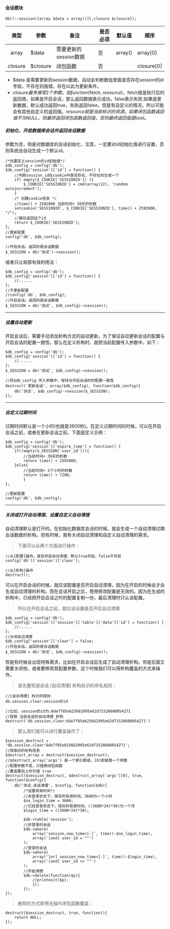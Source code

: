 #### 会话模块


```
db()::session([array $data = array()][,closure $closure]);
```

|类型|	参数|	备注|	是否必须|	默认值|	顺序|
|:-----------:| ---------- | --- | --- | --- | --- |
|array |	$data|需要更新的session数据|	否|	array()|	array[0]|
|closure|	$closure|	闭包函数|	否|	|closure[0]|	

- $data 是需要更新的session数据，自动会判断数组里面是否存在session的id字段，不存在则报错，存在以此为更新条件。
- $closure 最多接受2个参数，如function($fetch, $resource){}，$fetch就是执行后的返回值，如果是开启会话，那么返回数据表示成功，false表示失败;如果是更新数据，默认成功返回true，失败返回false，但是有自定义的情况，所以可能会有其他自定义的返回值。$resource就是当前标识的资源。如果闭包函数返回值不为NULL，则最终返回闭包函数返回值，否则最终返回值是$bool。

##### 初始化、开启数据库会话并返回会话数据
参数为空，则是对数据库的会话初始化，注意，一定要对id初始化值进行设置，否则系统会自动生成一个默认id。
~~~
/*先要定义session的id初始值*/
$db_config = config('db');
$db_config['session']['id'] = function() {
    //判断session_id在cookie中是否存在，不存在则生成一个
    if( empty($_COOKIE['SESSIONID']) ){
        $_COOKIE['SESSIONID'] = cmd(array(22), 'random autoincrement');
    }
    /* 创建cookie信息 */
    //time() + 2592000 当前时间+ 30天的秒数
    setcookie('SESSIONID', $_COOKIE['SESSIONID'], time() + 2592000, "/");
    //最后返回这个id
    return $_COOKIE['SESSIONID'];
};
//更新配置
config('db', $db_config);
    
//开启会话，返回的是会话数据
$_SESSION = db('测试')->session();
~~~

或者只让局部有效的用法：
~~~
$db_config = config('db');
$db_config['session']['id'] = function() {
	//......
};
//不更新配置
//config('db', $db_config);
//开启会话，返回的是会话数据
$_SESSION = db('测试', $db_config)->session();
~~~



* * * * *

##### 设置自动更新
开启会话后，需要手动添加析构方式的自动更新。为了保证自动更新会话的配置与开启会话的配置一致性。那么在定义析构时，就把当前配置传入参数中，如下：


```
$db_config = config('db');
$db_config['session']['id'] = function() {
	//......
};
$_SESSION = db('测试', $db_config)->session();

//将$db_config 传入参数中，保持与开启会话时的配置一致性
destruct('更新会话', array($db_config), function($db_config){
	db('测试', $db_config)->session($_SESSION);
});
```


---

##### 自定义过期时间
过期时间默认是一个小时(也就是3600秒)。在定义过期时间的时候，可以在开启会话之前，或者在更新会话之前。下面是定义示例：


```
$db_config = config('db');
$db_config['session']['expire_time'] = function() {
    if(!empty($_SESSION['user_id'])){
        //当前时间+ 30天的秒数
    	return time() + 2592000;
    }else{
    	//当前时间+ 2个小时的秒数
    	return time() + 7200;
        }
};

//更新配置
config('db', $db_config);

```


* * * * *

##### 关闭或打开自动清理、设置自定义自动清理
自动清理默认是打开的。在初始化数据库会话的时候，就会生成一个自动清理过期会话数据的析构。但有时候，我有关闭自动清理和自定义自动清理的需求。

> 下面可以从两个方面进行操作：
~~~
//从[配置]操作。是否开启自动清理，默认true开启，false不开启
config('db')['session']['clear'];

//从[析构]操作
destruct();
~~~

可以在开启会话的时候，就应该配置是否开启自动清理，因为在开启的时候会才会生成自动清理的析构。而在会话开启之后，使用修改配置是无效的。因为在生成的析构中，已经把开启会话之时的配置复制一份，最后清理时只认该配置。

> 所以在开启会话之前，就应该设置是否开启自动清理
~~~
$db_config = config('db');
$db_config['session']['session']['table']['data']['id'] = function() {
	//......
};
//关闭自动清理
$db_config['session']['clear'] = false;
//开启会话，返回的是会话数据
$_SESSION = db('测试', $db_config)->session();
~~~

但是有时候会出现特殊需求，比如在开启会话后生成了自动清理析构，但是后面又需要关闭他，或者要修改其配置参数，这个时候我们可以用析构覆盖的方式来操作。

> 首先要知道会话 [自动清理] 析构标识的命名规则：
~~~
//[自动清理] 标识的规则
db.session.clear:session的id

//比如，session的id为:6de7f85eb25662995e62d71520688054271
//获取 当前会话的自动清理 析构
destruct('db.session.clear:6de7f85eb25662995e62d71520688054271')
~~~


> 那么我们就可以进行覆盖操作了：

```
$session_destruct = 'db.session.clear:6de7f85eb25662995e62d71520688054271';
//获取旧的析构信息
$destruct_array = destruct($session_destruct);
//$destruct_array['args'] 是一个索引数组，[0]即是第一个参数
//配置参数不变，只替换闭包函数
//覆盖要加上布尔值 true
destruct($session_destruct, $destruct_array['args'][0], true, function($config){
	db('测试.会话清理', $config, function($db){
		/*设置有效时间*/
		//未登录状态下，保存的有效时间。3600为一个小时
		$no_login_time = 3600;
		//已经登录状态下，保存的有效时间。((3600*24)*30)为一个月
		$login_time = ((3600*24)*30);
	
		$db->table('session');
		//非登录的会话
		$db->where(
			array('session_now_time<[-]', time()-$no_login_time), 
			array('[and] user_id = ""')
		);
		//登录的会话
		$db->where(
			array('[or] session_now_time<[-]', time()-$login_time), 
			array('[and] user_id <> ""')
		);
		//开始清理
		$db->delete(function($p){
			//printexit($p);
			});
		});
});
```
> 删除的方式即用无操作闭包函数覆盖：

```
destruct($session_destruct, true, function(){
	return NULL;
});
```


